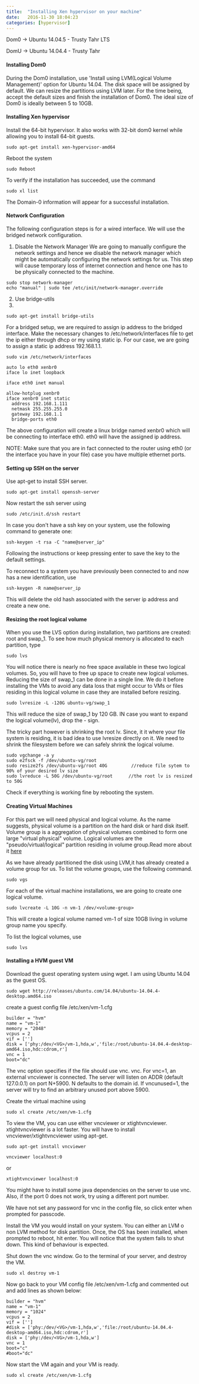 ```yaml
---
title:  "Installing Xen hypervisor on your machine"
date:   2016-11-30 18:04:23
categories: [hypervisor]
---
```


Dom0 -> Ubuntu 14.04.5 - Trusty Tahr LTS

DomU -> Ubuntu 14.04.4 - Trusty Tahr

#### Installing Dom0

During the Dom0 installation, use 'Install using LVM(Logical Volume Management)' option for Ubuntu 14.04. The disk space will be assigned by default. We can resize the partitions using LVM later. For the time being, accept the default sizes and finish the installation of Dom0. The ideal size of Dom0 is ideally between 5 to 10GB.

#### Installing Xen hypervisor

Install the 64-bit hypervisor. It also works with 32-bit dom0 kernel while allowing you to install 64-bit guests.

```
sudo apt-get install xen-hypervisor-amd64
```
Reboot the system

```
sudo Reboot
```

To verify if the installation has succeeded, use the command

```
sudo xl list
```
The Domain-0 information will appear for a successful installation.

#### Network Configuration

The following configuration steps is for a wired interface. We will use the bridged network configuration.

1. Disable the Network Manager
  We are going to manually configure the network settings and hence we disable the network manager which might be automatically configuring the network settings for us.
  This step will cause temporary loss of internet connection and hence one has to be physically connected to the machine.

  ```
  sudo stop network-manager
  echo "manual" | sudo tee /etc/init/network-manager.override
  ```

2. Use bridge-utils
3.
  ```
  sudo apt-get install bridge-utils
  ```
  For a bridged setup, we are required to assign ip address to the bridged interface. Make the necessary changes to /etc/network/interfaces file to get the ip either through dhcp or my using static ip. For our case, we are going to assign a static ip address 192.168.1.1.

  ```
  sudo vim /etc/network/interfaces
  ```

  ```
  auto lo eth0 xenbr0
  iface lo inet loopback

  iface eth0 inet manual

  allow-hotplug xenbr0
  iface xenbr0 inet static
    address 192.168.1.111
    netmask 255.255.255.0
    gateway 192.168.1.1
    bridge-ports eth0
```

The above configuration will create a linux bridge named xenbr0 which will be connecting to interface eth0. eth0 will have the assigned ip address.

NOTE: Make sure that you are in fact connected to the router using eth0 (or the interface you have in your file) case you have multiple ethernet ports.

#### Setting up SSH on the server
Use apt-get to install SSH server.

```
sudo apt-get install openssh-server
```
Now restart the ssh server using

```
sudo /etc/init.d/ssh restart
```
In case you don't have a ssh key on your system, use the following command to generate one:

```
ssh-keygen -t rsa -C "name@server_ip"
```
Following the instructions or keep pressing enter to save the key to the default settings.

To reconnect to a system you have previously been connected to and now has a new identification, use

```
ssh-keygen -R name@server_ip
```

This will delete the old hash associated with the server ip address and create a new one.

#### Resizing the root logical volume
When you use the LVS option during installation, two partitions are created: root and swap_1. To see how much physical memory is
allocated to each partition, type

```
sudo lvs
```

You will notice there is nearly no free space available in these two logical volumes. So, you will have to free up space to create new logical volumes. Reducing the size of swap_1 can be done in a single line. We do it before installing the VMs to avoid any data loss that might occur to VMs or files residing in this logical volume in case they are installed before resizing.

```
sudo lvresize -L -120G ubuntu-vg/swap_1
```

This will reduce the size of swap_1 by 120 GB. IN case you want to expand the logical volume(lv), drop the - sign.

The tricky part however is shrinking the root lv. Since, it it where your file system is residing, it is bad idea to use lvresize directly on it. We need to shrink the filesystem before we can safely shrink the logical volume.

```
sudo vgchange -a y
sudo e2fsck -f /dev/ubuntu-vg/root
sudo resize2fs /dev/ubuntu-vg/root 40G         //reduce file sytem to 90% of your desired lv size
sudo lvreduce -L 50G /dev/ubuntu-vg/root      //the root lv is resized to 50G
```
Check if everything is working fine by rebooting the system.

#### Creating Virtual Machines
For this part we will need physical and logical volume. As the name suggests, physical volume is a partition on the hard disk or hard disk itself. Volume group is a aggregation of physical volumes combined to form one large "virtual physical" volume. Logical volumes are the "pseudo/virtual/logical" partition residing in volume group.Read more about it [here](https://wiki.archlinux.org/index.php/LVM)

As we have already partitioned the disk using LVM,it has already created a volume group for us. To list the volume groups, use the following command.

```
sudo vgs
```

For each of the virtual machine installations, we are going to create one logical volume.

```
sudo lvcreate -L 10G -n vm-1 /dev/<volume-group>
```
This will create a logical volume named vm-1 of size 10GB living in volume group name you specify.

To list the logical volumes, use

```
sudo lvs
```

#### Installing a HVM guest VM

Download the guest operating system using wget. I am using Ubuntu 14.04 as the guest OS.

```
sudo wget http://releases/ubuntu.com/14.04/ubuntu-14.04.4-desktop.amd64.iso
```
create a guest config file /etc/xen/vm-1.cfg

```
builder = "hvm"
name = "vm-1"
memory = "2048"
vcpus = 2
vif = ['']
disk = ['phy:/dev/<VG>/vm-1,hda,w','file:/root/ubuntu-14.04.4-desktop-amd64.iso,hdc:cdrom,r']
vnc = 1
boot="dc"
```

The vnc option specifies if the file should use vnc. vnc. For vnc=1, an external vncviewer is connected. The server will listen on ADDR (default 127.0.0.1) on port N+5900. N defaults to the domain id. If vncunused=1, the server will try to find an arbitrary unused port above 5900.

Create the virtual machine using

```
sudo xl create /etc/xen/vm-1.cfg
```

To view the VM, you can use either vncviewer or xtightvncviewer. xtightvncviewer is a lot faster. You will have to install vncviewer/xtightvncviewer using apt-get.

```
sudo apt-get install vncviewer
```

```
vncviewer localhost:0
```
or

```
xtightvncviewer localhost:0
```

You might have to install some java dependencies on the server to use vnc. Also, if the port 0 does not work, try using a different port number.

We have not set any password for vnc in the config file, so click enter when prompted for passcode.

Install the VM you would install on your system. You can either an LVM o non LVM method for disk partition. Once, the OS has been installed, when prompted to reboot, hit enter. You will notice that the system fails to shut down. This kind of behaviour is expected.

Shut down the vnc window. Go to the terminal of your server, and destroy the VM.
```
sudo xl destroy vm-1
```

Now go back to your VM config file /etc/xen/vm-1.cfg and commented out and add lines as shown below:

```
builder = "hvm"
name = "vm-1"
memory = "1024"
vcpus = 2
vif = ['']
#disk = ['phy:/dev/<VG>/vm-1,hda,w','file:/root/ubuntu-14.04.4-desktop-amd64.iso,hdc:cdrom,r']
disk = ['phy:/dev/<VG>/vm-1,hda,w']
vnc = 1
boot="c"
#boot="dc"
```
Now start the VM again and your VM is ready.

```
sudo xl create /etc/xen/vm-1.cfg
```
